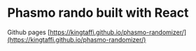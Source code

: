 # Phasmo rando built with React

Github pages [https://kingtaffi.github.io/phasmo-randomizer/](https://kingtaffi.github.io/phasmo-randomizer/)